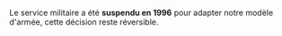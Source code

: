 Le service militaire a été **suspendu en 1996** pour adapter notre modèle d'armée, cette décision reste réversible.